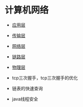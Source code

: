# 计算机网络

- [应用层](https://github.com/Eric-Han0521/JavaBlog/blob/main/notes/network/application_layer.md)
- [传输层](https://github.com/Eric-Han0521/JavaBlog/blob/main/notes/network/transport_layer.md)
- [网络层](https://github.com/Eric-Han0521/JavaBlog/blob/main/notes/network/network_layer.md)
- [链路层](https://github.com/Eric-Han0521/JavaBlog/blob/main/notes/network/link_layer.md)
- [物理层](https://github.com/Eric-Han0521/JavaBlog/blob/main/notes/network/physical_layer.md)


- tcp三次握手，tcp三次握手的优化
- 链表的快速查询
- java线程安全